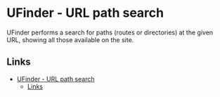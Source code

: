 # UFinder - URL path search

UFinder performs a search for paths (routes or directories) at the given URL, showing all those available on the site.

## Links

- [UFinder - URL path search](#ufinder---url-path-search)
  - [Links](#links)
